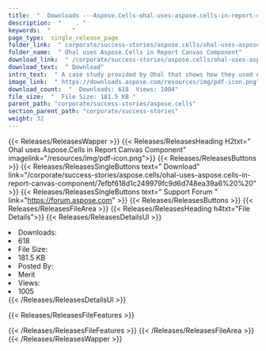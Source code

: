 ```yaml
---
title:  "  Downloads ---Aspose.Cells-ohal-uses-aspose.cells-in-report-canvas-component . " 
description:  "    . " 
keywords:  "    . " 
page_type:  single_release_page
folder_link:  " corporate/success-stories/aspose.cells/ohal-uses-aspose.cells-in-report-canvas-component/"
folder_name:  " Ohal uses Aspose.Cells in Report Canvas Component"
download_link:  " /corporate/success-stories/aspose.cells/ohal-uses-aspose.cells-in-report-canvas-component/7efbf618d1c249979fc9d6d748ea39a6"
download_text:  " Download"
intro_text:  " A case study provided by Ohal that shows how they used Aspose.Cells in Report Ca..."
image_link:  " https://downloads.aspose.com/resources/img/pdf-icon.png"
download_count:  "  Downloads: 618  Views: 1004"
file_size:  "  File Size: 181.5 KB "
parent_path: "corporate/success-stories/aspose.cells"                                                          
section_parent_path: "corporate/success-stories"
weight: 32 
---
```


{{< Releases/ReleasesWapper >}}
  {{< Releases/ReleasesHeading H2txt=" Ohal uses Aspose.Cells in Report Canvas Component" imagelink="/resources/img/pdf-icon.png">}}
  {{< Releases/ReleasesButtons >}}
    {{< Releases/ReleasesSingleButtons text=" Download" link="/corporate/success-stories/aspose.cells/ohal-uses-aspose.cells-in-report-canvas-component/7efbf618d1c249979fc9d6d748ea39a6%20%20" >}}
    {{< Releases/ReleasesSingleButtons text=" Support Forum " link="https://forum.aspose.com" >}}
  {{< Releases/ReleasesButtons >}}
  {{< Releases/ReleasesFileArea >}}
    {{< Releases/ReleasesHeading h4txt="File Details">}}
    {{< Releases/ReleasesDetailsUl >}}
             <li>Downloads:</li><li>618</li><li>File Size:</li><li>181.5 KB</li><li>Posted By:</li><li>Merit</li><li>Views:</li><li>1005</li>
    {{< /Releases/ReleasesDetailsUl >}}

  {{< Releases/ReleasesFileFeatures >}}
      
  {{< /Releases/ReleasesFileFeatures >}}
 {{< /Releases/ReleasesFileArea >}}
{{< /Releases/ReleasesWapper >}}


